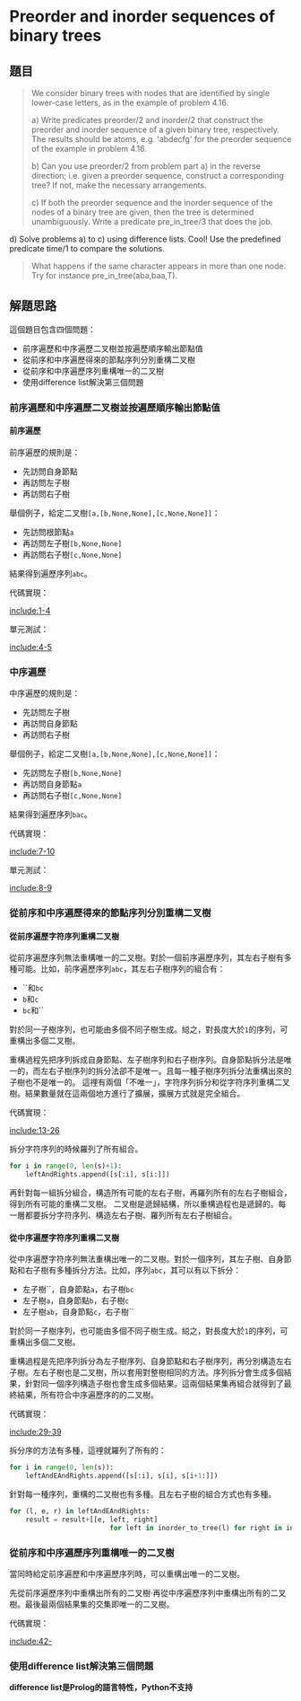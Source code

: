 # Preorder and inorder sequences of binary trees

## 題目

>We consider binary trees with nodes that are identified by single lower-case letters, as in the example of problem 4.16.
>
>a) Write predicates preorder/2 and inorder/2 that construct the preorder and inorder sequence of a given binary tree, respectively. The results should be atoms, e.g. 'abdecfg' for the preorder sequence of the example in problem 4.16.
>
>b) Can you use preorder/2 from problem part a) in the reverse direction; i.e. given a preorder sequence, construct a corresponding tree? If not, make the necessary arrangements.
>
>c) If both the preorder sequence and the inorder sequence of the nodes of a binary tree are given, then the tree is determined unambiguously. Write a predicate pre_in_tree/3 that does the job.
>
d) Solve problems a) to c) using difference lists. Cool! Use the predefined predicate time/1 to compare the solutions.
>
>What happens if the same character appears in more than one node. Try for instance pre_in_tree(aba,baa,T). 

## 解題思路

這個題目包含四個問題：

* 前序遍歷和中序遍歷二叉樹並按遍歷順序輸出節點值
* 從前序和中序遍歷得來的節點序列分別重構二叉樹
* 從前序和中序遍歷序列重構唯一的二叉樹
* 使用difference list解決第三個問題

### 前序遍歷和中序遍歷二叉樹並按遍歷順序輸出節點值

#### 前序遍歷

前序遍歷的規則是：

* 先訪問自身節點
* 再訪問左子樹
* 再訪問右子樹

舉個例子，給定二叉樹`[a,[b,None,None],[c,None,None]]`：

* 先訪問根節點`a`
* 再訪問左子樹`[b,None,None]`
* 再訪問右子樹`[c,None,None]`

結果得到遍歷序列`abc`。

代碼實現：

[include:1-4](../../../python99/btree/p417.py)

單元測試：

[include:4-5](../../../tests/btree/p417_test.py)

### 中序遍歷

中序遍歷的規則是：

* 先訪問左子樹
* 再訪問自身節點
* 再訪問右子樹

舉個例子，給定二叉樹`[a,[b,None,None],[c,None,None]]`：

* 先訪問左子樹`[b,None,None]`
* 再訪問自身節點`a`
* 再訪問右子樹`[c,None,None]`

結果得到遍歷序列`bac`。

代碼實現：

[include:7-10](../../../python99/btree/p417.py)

單元測試：

[include:8-9](../../../tests/btree/p417_test.py)

### 從前序和中序遍歷得來的節點序列分別重構二叉樹

#### 從前序遍歷字符序列重構二叉樹

從前序遍歷序列無法重構唯一的二叉樹。對於一個前序遍歷序列，其左右子樹有多種可能。比如，前序遍歷序列`abc`，其左右子樹序列的組合有：

* ``和`bc`
* `b`和`c`
* `bc`和``

對於同一子樹序列，也可能由多個不同子樹生成。縂之，對長度大於`1`的序列，可重構出多個二叉樹。

重構過程先把序列拆成自身節點、左子樹序列和右子樹序列。自身節點拆分法是唯一的，而左右子樹序列的拆分法卻不是唯一。且每一種子樹序列拆分法重構出來的子樹也不是唯一的。
這𥚃有兩個「不唯一」，字符序列拆分和從字符序列重構二叉樹。結果數量就在這兩個地方進行了擴展，擴展方式就是完全組合。

代碼實現：

[include:13-26](../../../python99/btree/p417.py)

拆分字符序列的時候羅列了所有組合。

```python
for i in range(0, len(s)+1):
    leftAndRights.append([s[:i], s[i:]])
```

再針對每一組拆分組合，構造所有可能的左右子樹，再羅列所有的左右子樹組合，得到所有可能的重構二叉樹。
二叉樹是遞歸結構，所以重構過程也是遞歸的。每一層都要拆分字符序列、構造左右子樹、羅列所有左右子樹組合。

#### 從中序遍歷字符序列重構二叉樹

從中序遍歷字符序列無法重構出唯一的二叉樹。對於一個序列，其左子樹、自身節點和右子樹有多種拆分方法。比如，序列`abc`，其可以有以下拆分：

* 左子樹``，自身節點`a`，右子樹`bc`
* 左子樹`a`，自身節點`b`，右子樹`c`
* 左子樹`ab`，自身節點`c`，右子樹``

對於同一子樹序列，也可能由多個不同子樹生成。縂之，對長度大於`1`的序列，可重構出多個二叉樹。

重構過程是先把序列拆分為左子樹序列、自身節點和右子樹序列，再分別構造左右子樹。左右子樹也是二叉樹，所以套用對整樹相同的方法。序列拆分會生成多個結果，針對同一個序列構造子樹也會生成多個結果。這兩個結果集再組合就得到了最終結果，所有符合中序遍歷序的的二叉樹。

代碼實現：

[include:29-39](../../../python99/btree/p417.py)

拆分序的方法有多種，這𥚃就羅列了所有的：

```python
for i in range(0, len(s)):
    leftAndEAndRights.append([s[:i], s[i], s[i+1:]])
```

針對每一種序列，重構的二叉樹也有多種。且左右子樹的組合方式也有多種。

```python
for (l, e, r) in leftAndEAndRights:
    result = result+[[e, left, right]
                         for left in inorder_to_tree(l) for right in inorder_to_tree(r)]
```

### 從前序和中序遍歷序列重構唯一的二叉樹

當同時給定前序遍歷和中序遍歷序列時，可以重構出唯一的二叉樹。

先從前序遍歷序列中重構出所有的二叉樹‧再從中序遍歷序列中重構出所有的二叉樹。最後最兩個結果集的交集即唯一的二叉樹。

代碼實現：

[include:42-](../../../python99/btree/p417.py)

### 使用difference list解決第三個問題

**difference list是Prolog的語言特性，Python不支持**
